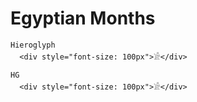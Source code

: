 # Egyptian Months


```{glossary}
Hieroglyph
  <div style="font-size: 100px">𓀀</div>

HG
  <div style="font-size: 100px">𓀀</div>
```

